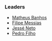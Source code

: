 ### Leaders
* [Matheus Banhos](mailto:matheus.banhos@owasp.org)
* [Filipe Messias](mailto:filipe.messias@owasp.org)
* [Jessé Neto](mailto:jesse.neto@owasp.org)
* [Pedro Filho](mailto:)
